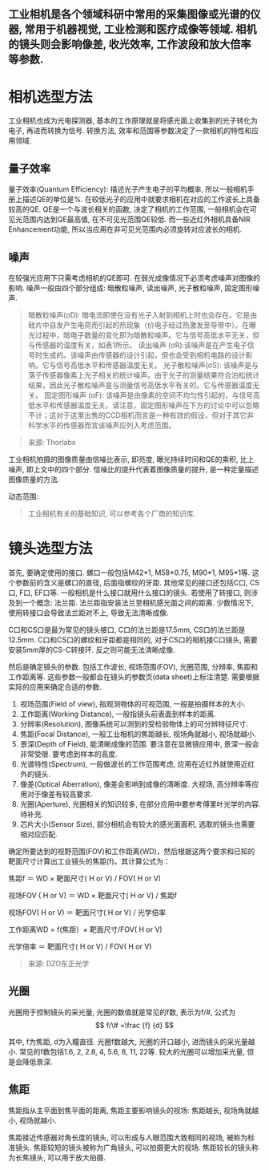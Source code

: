 工业相机是各个领域科研中常用的采集图像或光谱的仪器, 常用于机器视觉, 工业检测和医疗成像等领域. 相机的镜头则会影响像差, 收光效率, 工作波段和放大倍率等参数. 
---

# 相机选型方法
工业相机也成为光电探测器, 基本的工作原理就是将感光面上收集到的光子转化为电子, 再进而转换为信号. 转换方法, 效率和范围等参数决定了一款相机的特性和应用领域. 

## 量子效率

量子效率(Quantum Efficiency): 描述光子产生电子的平均概率, 所以一般相机手册上描述QE的单位是%. 在较低光子的应用中就要求相机在对应的工作波长上具备较高的QE. QE是一个与波长相关的函数, 决定了相机的工作范围, 一般相机会在可见光范围内达到QE最高值, 在不可见光范围QE较低. 而一些近红外相机具备NIR Enhancement功能, 所以当应用在非可见光范围内必须旋转对应波长的相机. 

## 噪声

在较强光应用下只需考虑相机的QE即可. 在弱光成像情况下必须考虑噪声对图像的影响. 噪声一般由四个部分组成: 暗散粒噪声, 读出噪声, 光子散粒噪声, 固定图形噪声. 


> 暗散粒噪声(σD): 暗电流即使在没有光子入射到相机上时也会存在。它是由硅片中自发产生电荷而引起的热现象（价电子经过热激发至导带中）。在曝光过程中，暗电子数量的变化即为暗散粒噪声。它与信号高低水平无关，但与传感器的温度有关，如表1所示。
> 读出噪声 (σR):该噪声是在产生电子信号时生成的。该噪声由传感器的设计引起，但也会受到相机电路的设计影响。它与信号高低水平和传感器温度无关。
> 光子散粒噪声(σS): 该噪声是与落于传感器像素上光子相关的统计噪声。由于光子的测量结果符合泊松统计结果，因此光子散粒噪声是与测量信号高低水平有关的。它与传感器温度无关。
> 固定图形噪声 (σF): 该噪声是由像素的空间不均匀性引起的，与信号高低水平和传感器温度无关。请注意，固定图形噪声在下方的讨论中可以忽略不计；这对于这里出售的CCD相机而言是一种有效的假设，但对于其它非科学水平的传感器而言该噪声应列入考虑范围。

> 来源: Thorlabs

工业相机拍摄的图像质量由信噪比表示, 即亮度, 曝光持续时间和QE的乘积, 比上噪声, 即上文中的四个部分. 信噪比的提升代表着图像质量的提升, 是一种定量描述图像质量的方法. 

动态范围: 

> 工业相机有关的基础知识, 可以参考各个厂商的知识库. 

# 镜头选型方法

首先, 要确定使用的接口. 螺口一般包括M42\*1, M58\*0.75, M90\*1, M95\*1等. 这个参数前的含义是螺口的直径, 后面指螺纹的牙距. 其他常见的接口还包括C口, CS口, F口, EF口等. 一般相机是什么接口就用什么接口的镜头. 若使用了转接口, 则涉及到一个概念: 法兰距. 法兰距指安装法兰至相机感光面之间的距离. 少数情况下, 使用转接口会导致法兰距对不上, 导致无法清晰成像. 

C口和CS口是最为常见的镜头接口, C口的法兰距是17.5mm, CS口的法兰距是12.5mm. C口和CS口的螺纹和牙距都是相同的, 对于CS口的相机接C口镜头, 需要安装5mm厚的CS-C转接环. 反之则可能无法清晰成像. 

然后是确定镜头的参数. 包括工作波长, 视场范围(FOV), 光圈范围, 分辨率, 焦距和工作距离等. 这些参数一般都会在镜头的参数页(data sheet)上标注清楚. 需要根据实际的应用来确定合适的参数. 

1. 视场范围(Field of view), 指观测物体的可视范围, 一般是拍摄样本的大小. 
2. 工作距离(Working Distance), 一般指镜头前表面到样本的距离. 
3. 分辨率(Resolution), 图像系统可以测到的受检验物体上的可分辨特征尺寸. 
4. 焦距(Focal Distance), 一般工业相机的焦距越长, 视场角就越小, 视场就越小. 
5. 景深(Depth of Field), 能清晰成像的范围. 要注意在显微镜应用中, 景深一般会非常受限. 要考虑到样本的高度. 
6. 光谱特性(Spectrum), 一般做波长的工作范围考虑, 应用在近红外就使用近红外的镜头. 
7. 像差(Optical Aberration), 像差会影响到成像的清晰度. 大视场, 高分辨率等应用对于像差有较高要求. 
8. 光圈(Aperture), 光圈相关的知识较多, 在部分应用中要参考傅里叶光学的内容. 待补充. 
9. 芯片大小(Sensor Size), 部分相机会有较大的感光面面积, 选取的镜头也需要相对应匹配. 

确定所要达到的视野范围(FOV)和工作距离(WD)，然后根据这两个要求和已知的靶面尺寸计算出工业镜头的焦距(f)。其计算公式为：

焦距f ＝ WD × 靶面尺寸( H or V) / FOV( H or V)

视场FOV ( H or V) ＝ WD × 靶面尺寸( H or V) / 焦距f

视场FOV( H or V) ＝ 靶面尺寸( H or V) / 光学倍率

工作距离WD = f(焦距）× 靶面尺寸/FOV( H or V)

光学倍率 ＝ 靶面尺寸( H or V) / FOV( H or V)

> 来源: DZO东正光学

## 光圈

光圈用于控制镜头的采光量, 光圈的数值就是常见的f数, 表示为f/#, 公式为
$$ f/\# =\frac {f} {d} $$

其中, f为焦距, d为入瞳直径. 光圈f数越大, 光圈的开口越小, 进而镜头的采光量越小. 常见的f数包括1.6, 2, 2.8, 4, 5.6, 8, 11, 22等. 较大的光圈可以增加采光量, 但是会降低景深. 

## 焦距

焦距指从主平面到焦平面的距离, 焦距主要影响镜头的视场: 焦距越长, 视场角就越小, 视场就越小. 

焦距接近传感器对角长度的镜头, 可以形成与人眼范围大致相同的视场, 被称为标准镜头. 焦距较短的镜头被称为广角镜头, 可以拍摄更大的视场. 焦距较长的镜头称为长焦镜头, 可以用于放大拍摄. 
